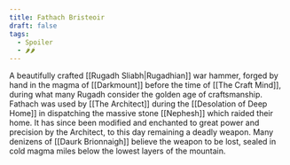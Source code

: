 ```yaml
---
title: Fathach Bristeoir
draft: false
tags:
  - Spoiler
  - 🌶🌶
---
```

A beautifully crafted [[Rugadh Sliabh|Rugadhian]] war hammer, forged by hand in the magma of [[Darkmount]] before the time of [[The Craft Mind]], during what many Rugadh consider the golden age of craftsmanship. Fathach was used by [[The Architect]] during the [[Desolation of Deep Home]] in dispatching the massive stone [[Nephesh]] which raided their home. It has since been modified and enchanted to great power and precision by the Architect, to this day remaining a deadly weapon. 
Many denizens of [[Daurk Brionnaigh]] believe the weapon to be lost, sealed in cold magma miles below the lowest layers of the mountain.